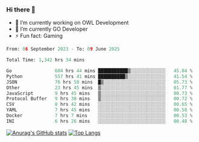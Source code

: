 ### Hi there 👋 

- 🔭 I’m currently working on OWL Development
- 🌱 I’m currently GO Developer
-  ⚡ Fun fact: Gaming
  
  <!--
- 👯 I’m looking to collaborate on ...
- 🤔 I’m looking for help with ...
- 💬 Ask me about ...
- 📫 How to reach me: ...
- 😄 Pronouns: ...
-->

<!--START_SECTION:waka-->

```python
From: 06 September 2023 - To: 09 June 2025

Total Time: 1,342 hrs 34 mins

Go                604 hrs 44 mins ███████████▒░░░░░░░░░░░░░   45.04 %
Python            557 hrs 41 mins ██████████▒░░░░░░░░░░░░░░   41.54 %
JSON              76 hrs 58 mins  █▒░░░░░░░░░░░░░░░░░░░░░░░   05.73 %
Other             23 hrs 45 mins  ▒░░░░░░░░░░░░░░░░░░░░░░░░   01.77 %
JavaScript        9 hrs 45 mins   ▒░░░░░░░░░░░░░░░░░░░░░░░░   00.73 %
Protocol Buffer   9 hrs 38 mins   ▒░░░░░░░░░░░░░░░░░░░░░░░░   00.72 %
CSV               8 hrs 42 mins   ░░░░░░░░░░░░░░░░░░░░░░░░░   00.65 %
YAML              7 hrs 45 mins   ░░░░░░░░░░░░░░░░░░░░░░░░░   00.58 %
Docker            7 hrs 7 mins    ░░░░░░░░░░░░░░░░░░░░░░░░░   00.53 %
INI               6 hrs 26 mins   ░░░░░░░░░░░░░░░░░░░░░░░░░   00.48 %
```

<!--END_SECTION:waka-->

[![Anurag's GitHub stats](https://github-readme-stats.vercel.app/api?username=aebalz&show_icons=true&theme=codeSTACKr)](https://github.com/anuraghazra/github-readme-stats)
[![Top Langs](https://github-readme-stats.vercel.app/api/top-langs/?username=aebalz&layout=compact&card_width=350&theme=codeSTACKr)](https://github.com/anuraghazra/github-readme-stats)
<!-- [![Readme Card](https://github-readme-stats.vercel.app/api/pin/?username=aebalz&repo=go-gin-gone&show_owner=true)](https://github.com/anuraghazra/github-readme-stats)-->
